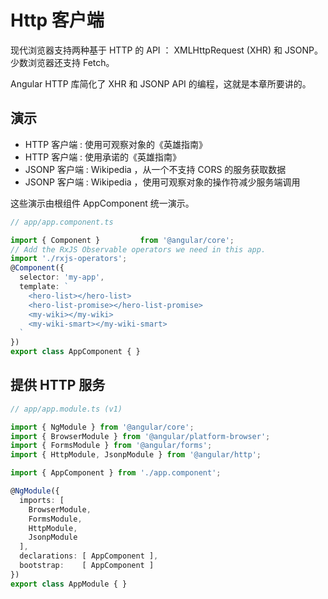 # Http 客户端

现代浏览器支持两种基于 HTTP 的 API ： XMLHttpRequest (XHR) 和 JSONP。少数浏览器还支持 Fetch。

Angular HTTP 库简化了 XHR 和 JSONP API 的编程，这就是本章所要讲的。

## 演示

* HTTP 客户端 : 使用可观察对象的《英雄指南》
* HTTP 客户端 : 使用承诺的《英雄指南》
* JSONP 客户端 : Wikipedia ，从一个不支持 CORS 的服务获取数据
* JSONP 客户端 : Wikipedia ，使用可观察对象的操作符减少服务端调用

这些演示由根组件 AppComponent 统一演示。

```ts
// app/app.component.ts

import { Component }         from '@angular/core';
// Add the RxJS Observable operators we need in this app.
import './rxjs-operators';
@Component({
  selector: 'my-app',
  template: `
    <hero-list></hero-list>
    <hero-list-promise></hero-list-promise>
    <my-wiki></my-wiki>
    <my-wiki-smart></my-wiki-smart>
  `
})
export class AppComponent { }
```

## 提供 HTTP 服务

```ts
// app/app.module.ts (v1)

import { NgModule } from '@angular/core';
import { BrowserModule } from '@angular/platform-browser';
import { FormsModule } from '@angular/forms';
import { HttpModule, JsonpModule } from '@angular/http';

import { AppComponent } from './app.component';

@NgModule({
  imports: [
    BrowserModule,
    FormsModule,
    HttpModule,
    JsonpModule
  ],
  declarations: [ AppComponent ],
  bootstrap:    [ AppComponent ]
})
export class AppModule { }
```










